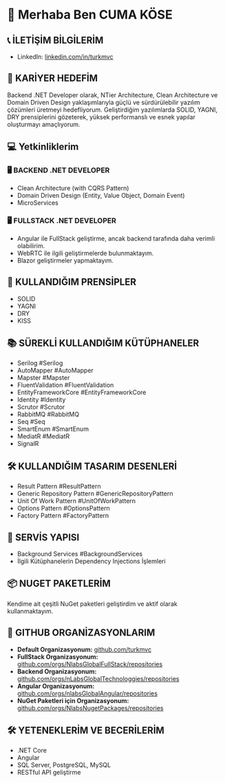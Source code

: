# 📇 Merhaba Ben CUMA KÖSE

## 📞 İLETİŞİM BİLGİLERİM
- LinkedIn: [linkedin.com/in/turkmvc](https://www.linkedin.com/in/turkmvc)

## 🎯 KARİYER HEDEFİM
Backend .NET Developer olarak, NTier Architecture, Clean Architecture ve Domain Driven Design yaklaşımlarıyla güçlü ve sürdürülebilir yazılım çözümleri üretmeyi hedefliyorum. Geliştirdiğim yazılımlarda SOLID, YAGNI, DRY prensiplerini gözeterek, yüksek performanslı ve esnek yapılar oluşturmayı amaçlıyorum.


## 💻 Yetkinliklerim

### 🖥 BACKEND .NET DEVELOPER
  - Clean Architecture (with CQRS Pattern)
  - Domain Driven Design (Entity, Value Object, Domain Event)
  - MicroServices

### 🖥 FULLSTACK .NET DEVELOPER
- Angular ile FullStack geliştirme, ancak backend tarafında daha verimli olabilirim.
- WebRTC ile ilgili geliştirmelerde bulunmaktayım.
- Blazor geliştirmeler yapmaktayım.

## 📐 KULLANDIĞIM PRENSİPLER
- SOLID
- YAGNI
- DRY
- KISS

## 📚 SÜREKLİ KULLANDIĞIM KÜTÜPHANELER
- Serilog #Serilog
- AutoMapper #AutoMapper
- Mapster #Mapster
- FluentValidation #FluentValidation
- EntityFrameworkCore #EntityFrameworkCore
- Identity #Identity
- Scrutor #Scrutor
- RabbitMQ #RabbitMQ
- Seq #Seq
- SmartEnum #SmartEnum
- MediatR #MediatR
- SignalR

## 🛠 KULLANDIĞIM TASARIM DESENLERİ
- Result Pattern #ResultPattern
- Generic Repository Pattern #GenericRepositoryPattern
- Unit Of Work Pattern #UnitOfWorkPattern
- Options Pattern #OptionsPattern
- Factory Pattern #FactoryPattern

## 🔧 SERVİS YAPISI
- Background Services #BackgroundServices
- İlgili Kütüphanelerin Dependency Injections İşlemleri

## 📦 NUGET PAKETLERİM
Kendime ait çeşitli NuGet paketleri geliştirdim ve aktif olarak kullanmaktayım.

## 🏢 GITHUB ORGANİZASYONLARIM
- **Default Organizasyonum:** [github.com/turkmvc](https://github.com/turkmvc)
- **FullStack Organizasyonum:** [github.com/orgs/NlabsGlobalFullStack/repositories](https://github.com/orgs/NlabsGlobalFullStack/repositories)
- **Backend Organizasyonum:** [github.com/orgs/nLabsGlobalTechnologgies/repositories](https://github.com/orgs/nLabsGlobalTechnologgies/repositories)
- **Angular Organizasyonum:** [github.com/orgs/nlabsGlobalAngular/repositories](https://github.com/orgs/nlabsGlobalAngular/repositories)
- **NuGet Paketleri için Organizasyonum:** [github.com/orgs/NlabsNugetPackages/repositories](https://github.com/orgs/NlabsNugetPackages/repositories)

## 🛠 YETENEKLERİM VE BECERİLERİM
- .NET Core
- Angular
- SQL Server, PostgreSQL, MySQL
- RESTful API geliştirme
